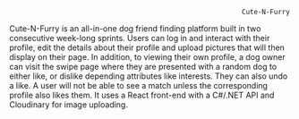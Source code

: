                                                               Cute-N-Furry

Cute-N-Furry is an all-in-one dog friend finding platform built in two consecutive week-long sprints. Users can log in and interact with their profile, edit the details about their profile and upload pictures that will then display on their page. In addition, to viewing their own profile, a dog owner can visit the swipe page where they are presented with a random dog to either like, or dislike depending attributes like interests. They can also undo a like. A user will not be able to see a match unless the corresponding profile also likes them. It uses a React front-end with a C#/.NET API and Cloudinary for image uploading.
